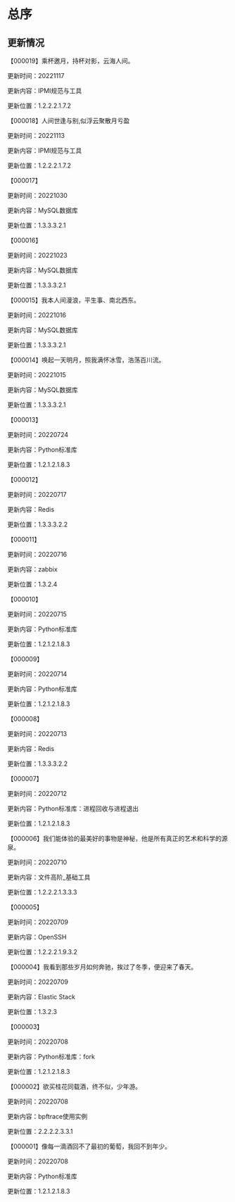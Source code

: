 # 总序







## 更新情况

【000019】乘杯邀月，持杯对影，云海人间。

更新时间：20221117

更新内容：IPMI规范与工具

更新位置：1.2.2.2.1.7.2

【000018】人间世逢与别,似浮云聚散月亏盈

更新时间：20221113

更新内容：IPMI规范与工具

更新位置：1.2.2.2.1.7.2

【000017】

更新时间：20221030

更新内容：MySQL数据库

更新位置：1.3.3.3.2.1

【000016】

更新时间：20221023

更新内容：MySQL数据库

更新位置：1.3.3.3.2.1

【000015】我本人间漫浪，平生事、南北西东。

更新时间：20221016

更新内容：MySQL数据库

更新位置：1.3.3.3.2.1

【000014】唤起一天明月，照我满怀冰雪，浩荡百川流。

更新时间：20221015

更新内容：MySQL数据库

更新位置：1.3.3.3.2.1

【000013】

更新时间：20220724

更新内容：Python标准库

更新位置：1.2.1.2.1.8.3

【000012】

更新时间：20220717

更新内容：Redis

更新位置：1.3.3.3.2.2

【000011】

更新时间：20220716

更新内容：zabbix

更新位置：1.3.2.4

【000010】

更新时间：20220715

更新内容：Python标准库

更新位置：1.2.1.2.1.8.3

【000009】

更新时间：20220714

更新内容：Python标准库

更新位置：1.2.1.2.1.8.3

【000008】

更新时间：20220713

更新内容：Redis

更新位置：1.3.3.3.2.2

【000007】

更新时间：20220712

更新内容：Python标准库：进程回收与进程退出

更新位置：1.2.1.2.1.8.3

【000006】我们能体验的最美好的事物是神秘，他是所有真正的艺术和科学的源泉。

更新时间：20220710

更新内容：文件高阶_基础工具

更新位置：1.2.2.2.1.3.3.3

【000005】

更新时间：20220709

更新内容：OpenSSH

更新位置：1.2.2.2.1.9.3.2

【000004】我看到那些岁月如何奔驰，挨过了冬季，便迎来了春天。

更新时间：20220709

更新内容：Elastic Stack

更新位置：1.3.2.3

【000003】

更新时间：20220708

更新内容：Python标准库：fork

更新位置：1.2.1.2.1.8.3

【000002】欲买桂花同载酒，终不似，少年游。

更新时间：20220708

更新内容：bpftrace使用实例

更新位置：2.2.2.2.3.3.1

【000001】像每一滴酒回不了最初的葡萄，我回不到年少。

更新时间：20220708

更新内容：Python标准库

更新位置：1.2.1.2.1.8.3
